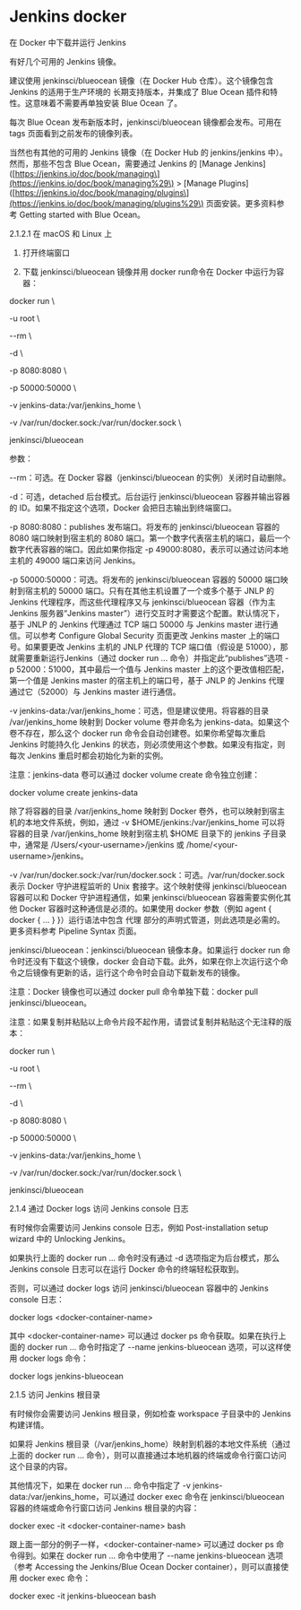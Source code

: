 # Jenkins docker

在 Docker 中下载并运行 Jenkins

有好几个可用的 Jenkins 镜像。

建议使用 jenkinsci/blueocean 镜像（在 Docker Hub 仓库）。这个镜像包含 Jenkins 的适用于生产环境的 长期支持版本，并集成了 Blue Ocean 插件和特性。这意味着不需要再单独安装 Blue Ocean 了。

每次 Blue Ocean 发布新版本时，jenkinsci/blueocean 镜像都会发布。可用在 tags 页面看到之前发布的镜像列表。

当然也有其他的可用的 Jenkins 镜像（在 Docker Hub 的 jenkins/jenkins 中）。然而，那些不包含 Blue Ocean，需要通过 Jenkins 的 \[Manage Jenkins\]\([https://jenkins.io/doc/book/managing\](https://jenkins.io/doc/book/managing%29\) &gt; \[Manage Plugins\]\([https://jenkins.io/doc/book/managing/plugins\](https://jenkins.io/doc/book/managing/plugins%29\) 页面安装。更多资料参考 Getting started with Blue Ocean。

2.1.2.1 在 macOS 和 Linux 上

1. 打开终端窗口

2. 下载 jenkinsci/blueocean 镜像并用 docker run命令在 Docker 中运行为容器：

docker run \

-u root \

--rm \

-d \

-p 8080:8080 \

-p 50000:50000 \

-v jenkins-data:/var/jenkins\_home \

-v /var/run/docker.sock:/var/run/docker.sock \

jenkinsci/blueocean

参数：

--rm：可选。在 Docker 容器（jenkinsci/blueocean 的实例）关闭时自动删除。

-d：可选，detached 后台模式。后台运行 jenkinsci/blueocean 容器并输出容器的 ID。如果不指定这个选项，Docker 会把日志输出到终端窗口。

-p 8080:8080：publishes 发布端口。将发布的 jenkinsci/blueocean 容器的 8080 端口映射到宿主机的 8080 端口。第一个数字代表宿主机的端口，最后一个数字代表容器的端口。因此如果你指定 -p 49000:8080，表示可以通过访问本地主机的 49000 端口来访问 Jenkins。

-p 50000:50000：可选。将发布的 jenkinsci/blueocean 容器的 50000 端口映射到宿主机的 50000 端口。只有在其他主机设置了一个或多个基于 JNLP 的 Jenkins 代理程序，而这些代理程序又与 jenkinsci/blueocean 容器（作为主 Jenkins 服务器“Jenkins master”）进行交互时才需要这个配置。默认情况下，基于 JNLP 的 Jenkins 代理通过 TCP 端口 50000 与 Jenkins master 进行通信。可以参考 Configure Global Security 页面更改 Jenkins master 上的端口号。如果要更改 Jenkins 主机的 JNLP 代理的 TCP 端口值（假设是 51000），那就需要重新运行Jenkins（通过 docker run ... 命令）并指定此“publishes”选项 -p 52000：51000，其中最后一个值与 Jenkins master 上的这个更改值相匹配，第一个值是 Jenkins master 的宿主机上的端口号，基于 JNLP 的 Jenkins 代理通过它（52000）与 Jenkins master 进行通信。

-v jenkins-data:/var/jenkins\_home：可选，但是建议使用。将容器的目录 /var/jenkins\_home 映射到 Docker volume 卷并命名为 jenkins-data。如果这个卷不存在，那么这个 docker run 命令会自动创建卷。如果你希望每次重启 Jenkins 时能持久化 Jenkins 的状态，则必须使用这个参数。如果没有指定，则每次 Jenkins 重启时都会初始化为新的实例。

注意：jenkins-data 卷可以通过 docker volume create 命令独立创建：

docker volume create jenkins-data

除了将容器的目录 /var/jenkins\_home 映射到 Docker 卷外，也可以映射到宿主机的本地文件系统，例如，通过 -v $HOME/jenkins:/var/jenkins\_home 可以将容器的目录 /var/jenkins\_home 映射到宿主机 $HOME 目录下的 jenkins 子目录中，通常是 /Users/&lt;your-username&gt;/jenkins 或 /home/&lt;your-username&gt;/jenkins。

-v /var/run/docker.sock:/var/run/docker.sock：可选。/var/run/docker.sock 表示 Docker 守护进程监听的 Unix 套接字。这个映射使得 jenkinsci/blueocean 容器可以和 Docker 守护进程通信，如果 jenkinsci/blueocean 容器需要实例化其他 Docker 容器时这种通信是必须的。如果使用 docker 参数（例如 agent { docker { ... } }）运行语法中包含 代理 部分的声明式管道，则此选项是必需的。更多资料参考 Pipeline Syntax 页面。

jenkinsci/blueocean：jenkinsci/blueocean 镜像本身。如果运行 docker run 命令时还没有下载这个镜像，docker 会自动下载。此外，如果在你上次运行这个命令之后镜像有更新的话，运行这个命令时会自动下载新发布的镜像。

注意：Docker 镜像也可以通过 docker pull 命令单独下载：docker pull jenkinsci/blueocean。

注意：如果复制并粘贴以上命令片段不起作用，请尝试复制并粘贴这个无注释的版本：

docker run \

-u root \

--rm \

-d \

-p 8080:8080 \

-p 50000:50000 \

-v jenkins-data:/var/jenkins\_home \

-v /var/run/docker.sock:/var/run/docker.sock \

jenkinsci/blueocean

2.1.4 通过 Docker logs 访问 Jenkins console 日志

有时候你会需要访问 Jenkins console 日志，例如 Post-installation setup wizard 中的 Unlocking Jenkins。



如果执行上面的 docker run ... 命令时没有通过 -d 选项指定为后台模式，那么 Jenkins console 日志可以在运行 Docker 命令的终端轻松获取到。



否则，可以通过 docker logs 访问 jenkinsci/blueocean 容器中的 Jenkins console 日志：



docker logs &lt;docker-container-name&gt;



其中 &lt;docker-container-name&gt; 可以通过 docker ps 命令获取。如果在执行上面的 docker run ... 命令时指定了 --name jenkins-blueocean 选项，可以这样使用 docker logs 命令：



docker logs jenkins-blueocean



2.1.5 访问 Jenkins 根目录

有时候你会需要访问 Jenkins 根目录，例如检查 workspace 子目录中的 Jenkins 构建详情。



如果将 Jenkins 根目录（/var/jenkins\_home）映射到机器的本地文件系统（通过上面的 docker run ... 命令），则可以直接通过本地机器的终端或命令行窗口访问这个目录的内容。



其他情况下，如果在 docker run ... 命令中指定了 -v jenkins-data:/var/jenkins\_home，可以通过 docker exec 命令在 jenkinsci/blueocean 容器的终端或命令行窗口访问 Jenkins 根目录的内容：



docker exec -it &lt;docker-container-name&gt; bash



跟上面一部分的例子一样，&lt;docker-container-name&gt; 可以通过 docker ps 命令得到。如果在 docker run ... 命令中使用了 --name jenkins-blueocean 选项（参考 Accessing the Jenkins/Blue Ocean Docker container），则可以直接使用 docker exec 命令：



docker exec -it jenkins-blueocean bash

